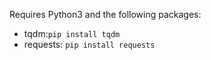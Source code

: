 Requires Python3 and the following packages:
 * tqdm:``pip install tqdm``
 * requests: ``pip install requests``